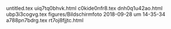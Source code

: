 untitled.tex
uiq7tq0bhvk.html
c0kide0nfr8.tex
dnh0q1u42ao.html
ubp3i3cogvg.tex
figures/Bildschirmfoto 2018-09-28 um 14-35-34
a788pn7bdrg.tex
rt7oj8fjjtc.html